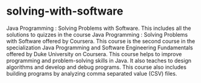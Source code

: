 # solving-with-software
Java Programming : Solving Problems with Software.
This includes all the solutions to quizzes in the course Java Programming : Solving Problems with Software offered by Coursera. This course is the second course in the specialization Java Programming and Software Engineering Fundamentals offered by Duke University on Coursera.
This course helps to improve programming and problem-solving skills in Java. It also teaches to design algorithms and develop and debug programs. This course also includes building programs by analyzing comma separated value (CSV) files.









